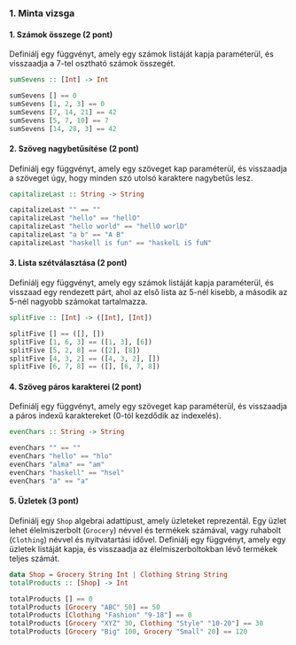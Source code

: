 ### 1. Minta vizsga

#### 1. Számok összege (2 pont)

Definiálj egy függvényt, amely egy számok listáját kapja paraméterül, és visszaadja a 7-tel osztható számok összegét.

```haskell
sumSevens :: [Int] -> Int
```

```haskell
sumSevens [] == 0
sumSevens [1, 2, 3] == 0
sumSevens [7, 14, 21] == 42
sumSevens [5, 7, 10] == 7
sumSevens [14, 28, 3] == 42
```

#### 2. Szöveg nagybetűsítése (2 pont)

Definiálj egy függvényt, amely egy szöveget kap paraméterül, és visszaadja a szöveget úgy, hogy minden szó utolsó karaktere nagybetűs lesz.

```haskell
capitalizeLast :: String -> String
```

```haskell
capitalizeLast "" == ""
capitalizeLast "hello" == "hellO"
capitalizeLast "hello world" == "hellO worlD"
capitalizeLast "a b" == "A B"
capitalizeLast "haskell is fun" == "haskelL iS fuN"
```

#### 3. Lista szétválasztása (2 pont)

Definiálj egy függvényt, amely egy számok listáját kapja paraméterül, és visszaad egy rendezett párt, ahol az első lista az 5-nél kisebb, a második az 5-nél nagyobb számokat tartalmazza.

```haskell
splitFive :: [Int] -> ([Int], [Int])
```

```haskell
splitFive [] == ([], [])
splitFive [1, 6, 3] == ([1, 3], [6])
splitFive [5, 2, 8] == ([2], [8])
splitFive [4, 3, 2] == ([4, 3, 2], [])
splitFive [6, 7, 8] == ([], [6, 7, 8])
```

#### 4. Szöveg páros karakterei (2 pont)

Definiálj egy függvényt, amely egy szöveget kap paraméterül, és visszaadja a páros indexű karaktereket (0-tól kezdődik az indexelés).

```haskell
evenChars :: String -> String
```

```haskell
evenChars "" == ""
evenChars "hello" == "hlo"
evenChars "alma" == "am"
evenChars "haskell" == "hsel"
evenChars "a" == "a"
```

#### 5. Üzletek (3 pont)

Definiálj egy `Shop` algebrai adattípust, amely üzleteket reprezentál. Egy üzlet lehet élelmiszerbolt (`Grocery`) névvel és termékek számával, vagy ruhabolt (`Clothing`) névvel és nyitvatartási idővel. Definiálj egy függvényt, amely egy üzletek listáját kapja, és visszaadja az élelmiszerboltokban lévő termékek teljes számát.

```haskell
data Shop = Grocery String Int | Clothing String String
totalProducts :: [Shop] -> Int
```

```haskell
totalProducts [] == 0
totalProducts [Grocery "ABC" 50] == 50
totalProducts [Clothing "Fashion" "9-18"] == 0
totalProducts [Grocery "XYZ" 30, Clothing "Style" "10-20"] == 30
totalProducts [Grocery "Big" 100, Grocery "Small" 20] == 120
```
